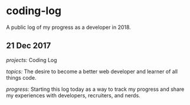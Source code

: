 # coding-log
A public log of my progress as a developer in 2018.

## 21 Dec 2017 
_projects:_ Coding Log

_topics:_ The desire to become a better web developer and learner of all things code. 

_progress:_ Starting this log today as a way to track my progress and share my experiences with developers, recruiters, and nerds. 



